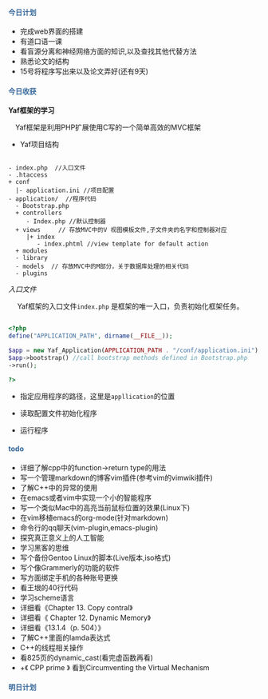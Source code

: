 #### <div style="color:#369">今日计划</div>
+ 完成web界面的搭建
+ 有道口语一课
+ 看盲源分离和神经网络方面的知识,以及查找其他代替方法
+ 熟悉论文的结构
+ 15号将程序写出来以及论文弄好(还有9天)


#### <div style="color:#369">今日收获</div>

**Yaf框架的学习**

&ensp;&ensp;Yaf框架是利用PHP扩展使用C写的一个简单高效的MVC框架

+ Yaf项目结构

``` shell

- index.php  //入口文件
- .htaccess 
+ conf
  |- application.ini //项目配置
- application/  //程序代码
  - Bootstrap.php   
  + controllers
     - Index.php //默认控制器
  + views     // 存放MVC中的V 视图模板文件,子文件夹的名字和控制器对应
     |+ index   
        - index.phtml //view template for default action
  + modules  
  - library
  - models  // 存放MVC中的M部分，关于数据库处理的相关代码
  - plugins 

```


*入口文件*

&ensp;&ensp; Yaf框架的入口文件`index.php` 是框架的唯一入口，负责初始化框架任务。

``` php

<?php
define("APPLICATION_PATH", dirname(__FILE__));

$app = new Yaf_Application(APPLICATION_PATH . "/conf/application.ini");
$app->bootstrap() //call bootstrap methods defined in Bootstrap.php
->run();

?> 
```
+ 指定应用程序的路径，这里是`appllication`的位置

+ 读取配置文件初始化程序

+ 运行程序







#### <div style="color:#369">todo</div>
+ 详细了解cpp中的function->return type的用法
+ 写一个管理markdown的博客vim插件(参考vim的vimwiki插件)
+ 了解C++中的异常的使用
+ 在emacs或者vim中实现一个小的智能程序
+ 写一个类似Mac中的高亮当前鼠标位置的效果(Linux下)
+ 在vim移植emacs的org-mode(针对markdown)
+ 命令行的qq聊天(vim-plugin,emacs-plugin)
+ 探究真正意义上的人工智能
+ 学习黑客的思维
+ 写个备份Gentoo Linux的脚本(Live版本,iso格式)
+ 写个像Grammerly的功能的软件
+ 写方面绑定手机的各种账号更换
+ 看王垠的40行代码
+ 学习scheme语言
+ 详细看《Chapter 13. Copy contral》
+ 详细看《 Chapter 12. Dynamic Memory》
+ 详细看《13.1.4（p. 504）》
+ 了解C++里面的lamda表达式
+ C++的线程相关操作
+ 看825页的dynamic_cast(看完虚函数再看)
+ +《 CPP prime 》 看到Circumventing the Virtual Mechanism


#### <div style="color:#369">明日计划</div>


